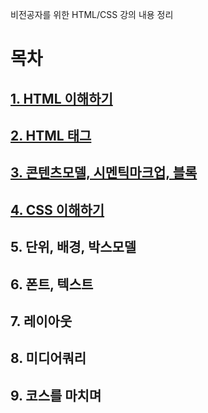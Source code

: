 비전공자를 위한 HTML/CSS 강의 내용 정리

# 목차
## [1. HTML 이해하기](chapter1.md)
## [2. HTML 태그](chapter2.md)
## [3. 콘텐츠모델, 시멘틱마크업, 블록](chapter3.md)
## [4. CSS 이해하기](chapter4.md)
## 5. 단위, 배경, 박스모델
## 6. 폰트, 텍스트
## 7. 레이아웃
## 8. 미디어쿼리
## 9. 코스를 마치며
